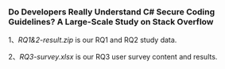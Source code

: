 ### Do Developers Really Understand C# Secure Coding Guidelines? A Large-Scale Study on Stack Overflow

1、*RQ1&2-result.zip* is our RQ1 and RQ2 study data.

2、*RQ3-survey.xlsx* is our RQ3 user survey content and results.

<!--
**security-study/security-study** is a ✨ _special_ ✨ repository because its `README.md` (this file) appears on your GitHub profile.

Here are some ideas to get you started:

- 🔭 I’m currently working on ...
- 🌱 I’m currently learning ...
- 👯 I’m looking to collaborate on ...
- 🤔 I’m looking for help with ...
- 💬 Ask me about ...
- 📫 How to reach me: ...
- 😄 Pronouns: ...
- ⚡ Fun fact: ...
-->

